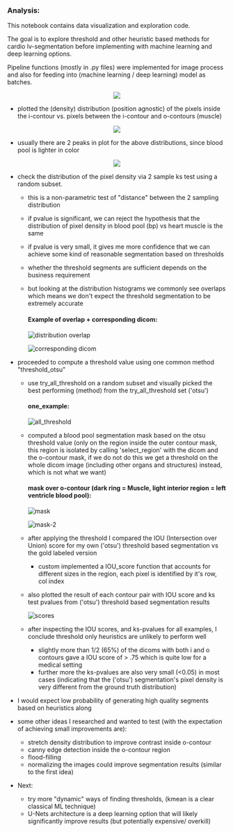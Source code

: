 ### Analysis:

This notebook contains data visualization and exploration code.

The goal is to explore threshold and other heuristic based methods for cardio lv-segmentation before implementing with machine learning and deep learning options.

Pipeline functions (mostly in .py files) were implemented for image process and also for feeding into (machine learning / deep learning) model as batches.

<p align="center">
  <img src="https://raw.githubusercontent.com/Prtfw/trainingPipeline/update_readme/assets/preface.png"/>
</p>

- plotted the (density) distribution (position agnostic) of the pixels inside the i-contour vs. pixels between the i-contour and o-contours (muscle)

<p align="center">
  <img src="https://raw.githubusercontent.com/Prtfw/trainingPipeline/update_readme/assets/preface-1.png"/>
</p>

- usually there are 2 peaks in plot for the above distributions, since blood pool is lighter in color

<p align="center">
  <img src="https://raw.githubusercontent.com/Prtfw/trainingPipeline/update_readme/assets/2_peaks.png"/>
</p>


- check the distribution of the pixel density via 2 sample ks test using a random subset. 
    - this is a non-parametric test of "distance" between the 2 sampling distribution

    - if pvalue is significant, we can reject the hypothesis that the distribution of pixel density in blood pool (bp) vs heart muscle is the same

    - if pvalue is very small, it gives me more confidence that we can achieve some kind of reasonable segmentation based on thresholds

    - whether the threshold segments are sufficient depends on the business requirement

    - but looking at the distribution histograms we commonly see overlaps which means we don't expect the threshold segmentation to be extremely accurate

      #### Example of overlap + corresponding dicom:

      ![distribution overlap](https://raw.githubusercontent.com/Prtfw/trainingPipeline/update_readme/assets/overlap.png)

      ![corresponding dicom](https://raw.githubusercontent.com/Prtfw/trainingPipeline/update_readme/assets/overlap-dicom.png)

- proceeded to compute a threshold value using one common method "threshold_otsu"
    - use try_all_threshold on a random subset and visually picked the best performing (method) from the try_all_threshold set ('otsu')

        #### one_example:

        ![all_threshold](https://raw.githubusercontent.com/Prtfw/trainingPipeline/update_readme/assets/otsu.png)

    - computed a blood pool segmentation mask based on the otsu threshold value (only on the region inside the outer contour mask, this region is isolated by calling 'select_region' with the dicom and the o-contour mask, if we do not do this we get a threshold on the whole dicom image (including other organs and structures) instead, which is not what we want)

        #### mask over o-contour (dark ring = Muscle, light interior region = left ventricle blood pool):
        ![mask](https://raw.githubusercontent.com/Prtfw/trainingPipeline/update_readme/assets/preface-2.png)

        ![mask-2](https://raw.githubusercontent.com/Prtfw/trainingPipeline/update_readme/assets/mask-contours.png)

    - after applying the threshold I compared the IOU (Intersection over Union) score for my own ('otsu') threshold based segmentation vs the gold labeled version
        - custom implemented a IOU_score function that accounts for different sizes in the region, each pixel is identified by it's row, col index

    - also plotted the result of each contour pair with IOU score and ks test pvalues from ('otsu') threshold based segmentation results

        ![scores](https://raw.githubusercontent.com/Prtfw/trainingPipeline/update_readme/assets/iou_print_stats.png)

    - after inspecting the IOU scores, and ks-pvalues for all examples, I conclude threshold only heuristics are unlikely to perform well
        - slightly more than 1/2 (65%) of the dicoms with both i and o contours gave a IOU score of > .75 which is quite low for a medical setting
        - further more the ks-pvalues are also very small (<0.05) in most cases (indicating that the ('otsu') segmentation's pixel density is very different from the ground truth distribution)

- I would expect low probability of generating high quality segments based on heuristics along

- some other ideas I researched and wanted to test (with the expectation of achieving small improvements are):

    - stretch density distribution to improve contrast inside o-contour
    - canny edge detection inside the o-contour region
    - flood-filling
    - normalizing the images could improve segmentation results (similar to the first idea)
    
- Next:
    - try more "dynamic" ways of finding thresholds, (kmean is a clear classical ML technique) 
    - U-Nets architecture is a deep learning option that will likely significantly improve results (but potentially expensive/ overkill)


